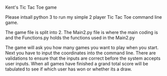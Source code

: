 Kent's Tic Tac Toe game

Please intsall python 3 to run my simple 2 player Tic Tac Toe command line game.

The game file is split into 2. The Main2.py file is where the main coding is and the Functions.py holds the functions used in the Main2.py

The game will ask you how many games you want to play when you start. Next you have to input the coordinates into the command line. There are validations to ensure that the inputs are correct before the system accepts user inputs. When all games have finished a grand total score will be tabulated to see if which user has won or whether its a draw.
